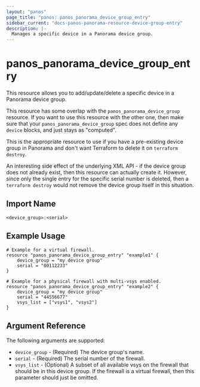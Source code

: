 ```yaml
---
layout: "panos"
page_title: "panos: panos_panorama_device_group_entry"
sidebar_current: "docs-panos-panorama-resource-device-group-entry"
description: |-
  Manages a specific device in a Panorama device group.
---
```


# panos_panorama_device_group_entry

This resource allows you to add/update/delete a specific device in a Panorama
device group.

This resource has some overlap with the `panos_panorama_device_group`
resource.  If you want to use this resource with the other one, then make
sure that your `panos_panorama_device_group` spec does not define any
`device` blocks, and just stays as "computed".

This is the appropriate resource to use if you have a pre-existing device group
in Panorama and don't want Terraform to delete it on `terraform destroy`.

An interesting side effect of the underlying XML API - if the device group does
not already exist, then this resource can actually create it.  However, since
only the single entry for the specific serial number is deleted, then a
`terraform destroy` would not remove the device group itself in this situation.


## Import Name

```
<device_group>:<serial>
```


## Example Usage

```hcl
# Example for a virtual firewall.
resource "panos_panorama_device_group_entry" "example1" {
    device_group = "my device group"
    serial = "00112233"
}

# Example for a physical firewall with multi-vsys enabled.
resource "panos_panorama_device_group_entry" "example2" {
    device_group = "my device group"
    serial = "44556677"
    vsys_list = ["vsys1", "vsys2"]
}
```

## Argument Reference

The following arguments are supported:

* `device_group` - (Required) The device group's name.
* `serial` - (Required) The serial number of the firewall.
* `vsys_list` - (Optional) A subset of all available vsys on the firewall
  that should be in this device group.  If the firewall is a virtual firewall,
  then this parameter should just be omitted.
